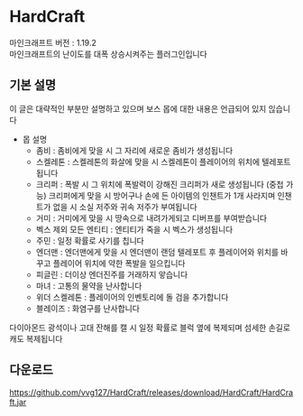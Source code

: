 # HardCraft

마인크래프트 버전 : 1.19.2\
마인크래프트의 난이도를 대폭 상승시켜주는 플러그인입니다

## 기본 설명

이 글은 대략적인 부분만 설명하고 있으며 보스 몹에 대한 내용은 언급되어 있지 읺습니다


* 몹 설명
  * 좀비 : 좀비에게 맞을 시 그 자리에 새로운 좀비가 생성됩니다
  * 스켈레톤 : 스켈레톤의 화살에 맞을 시 스켈레톤이 플레이어의 위치에 텔레포트 됩니다
  * 크리퍼 : 폭발 시 그 위치에 폭발력이 강해진 크리퍼가 새로 생성됩니다 (중첩 가능)
  크리퍼에게 맞을 시 방어구나 손에 든 아이템의 인챈트가 1개 사라지며 인챈트가 없을 시 소실 저주와 귀속 저주가 부여됩니다
  * 거미 : 거미에게 맞을 시 땅속으로 내려가게되고 디버프를 부여받습니다
  * 벡스 제외 모든 엔티티 : 엔티티가 죽을 시 벡스가 생성됩니다
  * 주민 : 일정 확률로 사기를 칩니다
  * 엔더맨 : 엔더맨에게 맞을 시 엔더맨이 랜덤 텔레포트 후 플레이어와 위치를 바꾸고 플레이어 위치에 약한 폭발을 일으킵니다
  * 피글린 : 더이상 엔더진주를 거래하지 앟습니다
  * 마녀 : 고통의 물약을 난사합니다
  * 위더 스켈레톤 : 플레이어의 인벤토리에 돌 검을 추가합니다
  * 블레이즈 : 화염구를 난사합니다
 

다이아몬드 광석이나 고대 잔해를 캘 시 일정 확률로 블럭 옆에 복제되며 섬세한 손길로 캐도 복제됩니다

## 다운로드

https://github.com/vvg127/HardCraft/releases/download/HardCraft/HardCraft.jar



